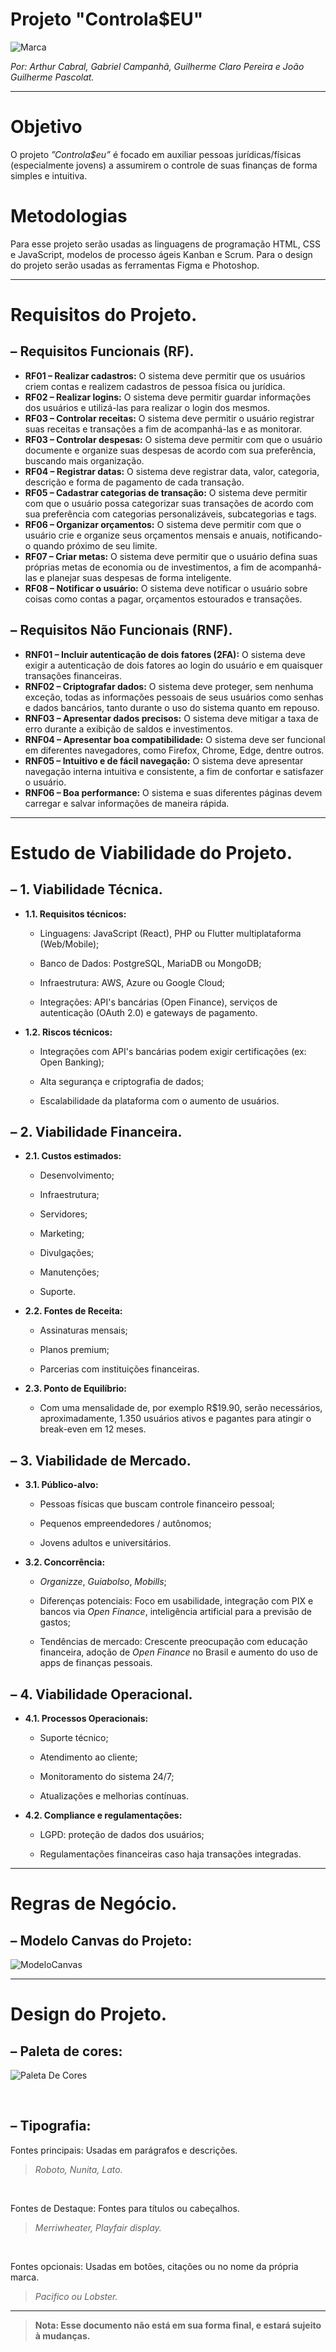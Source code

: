 # Projeto **"Controla$EU"**

![Marca](images/marcacontrolaseu.png)

   *Por: Arthur Cabral, Gabriel Campanhã, Guilherme Claro Pereira e João Guilherme Pascolat.*

<hr>

# **Objetivo**
O projeto *”Controla$eu”* é focado em auxiliar pessoas jurídicas/físicas (especialmente jovens) a assumirem o controle de suas finanças de forma simples e intuitiva.

# **Metodologias**
Para esse projeto serão usadas as linguagens de programação HTML, CSS e JavaScript, modelos de processo ágeis Kanban e Scrum. Para o design do projeto serão usadas as ferramentas Figma e Photoshop. 

<hr>

# **Requisitos do Projeto.**

## – Requisitos Funcionais (RF).

* **RF01 – Realizar cadastros:**
    O sistema deve permitir que os usuários criem contas e realizem cadastros de pessoa física ou jurídica.
* **RF02 – Realizar logins:**
    O sistema deve permitir guardar informações dos usuários e utilizá-las para realizar o login dos mesmos.
* **RF03 – Controlar receitas:**
    O sistema deve permitir o usuário registrar suas receitas e transações a fim de acompanhá-las e as monitorar.
* **RF03 – Controlar despesas:**
    O sistema deve permitir com que o usuário documente e organize suas despesas de acordo com sua preferência, buscando mais organização.
* **RF04 – Registrar datas:**
    O sistema deve registrar data, valor, categoria, descrição e forma de pagamento de cada transação.
* **RF05 – Cadastrar categorias de transação:**
    O sistema deve permitir com que o usuário possa categorizar suas transações de acordo com sua preferência com categorias personalizáveis, subcategorias e tags.
* **RF06 – Organizar orçamentos:**
    O sistema deve permitir com que o usuário crie e organize seus orçamentos mensais e anuais, notificando-o quando próximo de seu limite.
* **RF07 – Criar metas:**
    O sistema deve permitir que o usuário defina suas próprias metas de economia ou de investimentos, a fim de acompanhá-las e planejar suas despesas de forma inteligente.
* **RF08 – Notificar o usuário:**
    O sistema deve notificar o usuário sobre coisas como contas a pagar, orçamentos estourados e transações.

## – Requisitos Não Funcionais (RNF).

* **RNF01 – Incluir autenticação de dois fatores (2FA):**
    O sistema deve exigir a autenticação de dois fatores ao login do usuário e em quaisquer transações financeiras.
* **RNF02 – Criptografar dados:**
    O sistema deve proteger, sem nenhuma exceção, todas as informações pessoais de seus usuários como senhas e dados bancários, tanto durante o uso do sistema quanto em repouso.
* **RNF03 – Apresentar dados precisos:**
    O sistema deve mitigar a taxa de erro durante a exibição de saldos e investimentos.
* **RNF04 – Apresentar boa compatibilidade:**
    O sistema deve ser funcional em diferentes navegadores, como Firefox, Chrome, Edge, dentre outros.
* **RNF05 – Intuitivo e de fácil navegação:**
    O sistema deve apresentar navegação interna intuitiva e consistente, a fim de confortar e satisfazer o usuário.
* **RNF06 – Boa performance:**
    O sistema e suas diferentes páginas devem carregar e salvar informações de maneira rápida.

<hr>

# Estudo de Viabilidade do Projeto.

## **– 1. Viabilidade Técnica.**

* **1.1. Requisitos técnicos:**

    - Linguagens: JavaScript (React), PHP ou Flutter multiplataforma (Web/Mobile);

    - Banco de Dados: PostgreSQL, MariaDB ou MongoDB;

    - Infraestrutura: AWS, Azure ou Google Cloud;

    - Integrações: API's bancárias (Open Finance), serviços de autenticação (OAuth 2.0) e gateways de pagamento.

* **1.2. Riscos técnicos:**

    - Integrações com API's bancárias podem exigir certificações (ex: Open Banking);

    - Alta segurança e criptografia de dados;

    - Escalabilidade da plataforma com o aumento de usuários.

## **– 2. Viabilidade Financeira.**

* **2.1. Custos estimados:**

    - Desenvolvimento;

    - Infraestrutura;

    - Servidores;

    - Marketing;

    - Divulgações;

    - Manutenções;
    
    - Suporte.

* **2.2. Fontes de Receita:**

    - Assinaturas mensais;

    - Planos premium;

    - Parcerias com instituições financeiras.

* **2.3. Ponto de Equilíbrio:**

    - Com uma mensalidade de, por exemplo R$19.90, serão necessários, aproximadamente, 1.350 usuários ativos e pagantes para atingir o break-even em 12 meses.

## **– 3. Viabilidade de Mercado.**

* **3.1. Público-alvo:**

    - Pessoas físicas que buscam controle financeiro pessoal;

    - Pequenos empreendedores / autônomos;

    - Jovens adultos e universitários.

* **3.2. Concorrência:**

    - *Organizze*, *Guiabolso*, *Mobills*;

    - Diferenças potenciais: Foco em usabilidade, integração com PIX e bancos via *Open Finance*, inteligência artificial para a previsão de gastos;

    - Tendências de mercado: Crescente preocupação com educação financeira, adoção de *Open Finance* no Brasil e aumento do uso de apps de finanças pessoais.

## **– 4. Viabilidade Operacional.**

* **4.1. Processos Operacionais:**

    - Suporte técnico;

    - Atendimento ao cliente;

    - Monitoramento do sistema 24/7;

    - Atualizações e melhorias contínuas.

* **4.2. Compliance e regulamentações:**

    - LGPD: proteção de dados dos usuários;

    - Regulamentações financeiras caso haja transações integradas.

<hr>

# **Regras de Negócio.**

## – Modelo Canvas do Projeto:
![ModeloCanvas](images/controlaseumodelocanvas.png)

<hr>

# Design do Projeto.

## – Paleta de cores:
![Paleta De Cores](images/paletapi.png)

<br>

## – Tipografia:
Fontes principais: Usadas em parágrafos e descrições.
> *Roboto, Nunita, Lato.*

<br>

Fontes de Destaque: Fontes para títulos ou cabeçalhos.
> *Merriwheater, Playfair display.*

<br>

Fontes opcionais: Usadas em botões, citações ou no nome da própria marca.
> *Pacifico ou Lobster.*

<hr>

> **Nota: Esse documento não está em sua forma final, e estará sujeito à mudanças.**